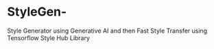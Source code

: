 # StyleGen-
Style Generator using Generative AI and then Fast Style Transfer using Tensorflow Style Hub Library
